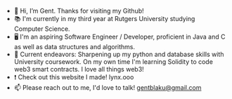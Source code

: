 - 👋 Hi, I’m Gent. Thanks for visiting my Github!
- 📚 I'm currently in my third year at Rutgers University studying Computer Science.
- 🖥️ I'm an aspiring Software Engineer / Developer, proficient in Java and C as well as data structures and algorithms.
- 🧠 Current endeavors: Sharpening up my python and database skills with University coursework. On my own time I'm learning Solidity to code web3 smart contracts. I love all things web3!
- ❗ Check out this website I made! lynx.ooo
- 📫 Please reach out to me, I'd love to talk! gentblaku@gmail.com 



<!---
gBlaku/gBlaku is a ✨ special ✨ repository because its `README.md` (this file) appears on your GitHub profile.
You can click the Preview link to take a look at your changes.
--->
